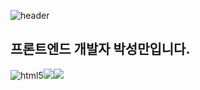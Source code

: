 ![header](https://capsule-render.vercel.app/api?type=waving&color=auto&height=100&section=header&text=Sungman's%20Git&fontSize=40&fontAlign=80&stroke=000000)

## 프론트엔드 개발자 박성만입니다.

<img src="https://img.shields.io/badge/HTML5-orange?logo=HTML5&logoColor=white" alt='html5' /><img src="https://img.shields.io/badge/CSS3-blue?logo=CSS&logoColor=white" /><img src="https://img.shields.io/badge/Javascript-yellow?logo=javascript&logoColor=white" />
